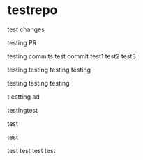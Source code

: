 # testrepo

test changes

testing PR

testing commits
test commit
test1
test2
test3

testing
testing
testing
testing

testing
testing
testing

t
estting
ad

testingtest

test

test

test
test
test
test
